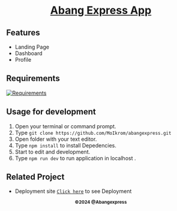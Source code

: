 <h1 align="center"><u> Abang Express App</u></h1>

## Features

- Landing Page
- Dashboard
- Profile

## Requirements

[![Requirements](https://skillicons.dev/icons?i=figma,nextjs,vscode,vercel)](https://skillicons.dev)

## Usage for development

1. Open your terminal or command prompt.
2. Type `git clone https://github.com/MoIkrom/abangexpress.git`
3. Open folder with your text editor.
4. Type `npm install` to install Depedencies.
5. Start to edit and development.
6. Type `npm run dev` to run application in localhost .

## Related Project

- Deployment site [`Click here`](https://abangexpress.vercel.app/) to see Deployment

<p align="center"><sub><b>&copy;2024 @Abangexpress</b></sub></p>
